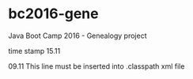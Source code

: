# bc2016-gene
Java Boot Camp 2016 - Genealogy project


time stamp 15.11


09.11
This line must be inserted into .classpath xml file

<classpathentry kind="lib" path="language/lv"/>
